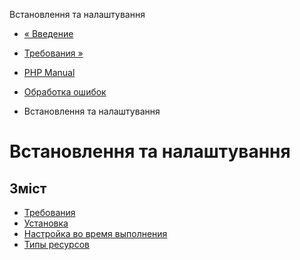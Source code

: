 Встановлення та налаштування

-   [« Введение](intro.errorfunc.html)
    
-   [Требования »](errorfunc.requirements.html)
    
-   [PHP Manual](index.html)
    
-   [Обработка ошибок](book.errorfunc.html)
    
-   Встановлення та налаштування
    

# Встановлення та налаштування

## Зміст

-   [Требования](errorfunc.requirements.html)
-   [Установка](errorfunc.installation.html)
-   [Настройка во время выполнения](errorfunc.configuration.html)
-   [Типы ресурсов](errorfunc.resources.html)